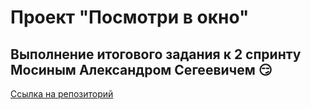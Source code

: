 # Проект "Посмотри в окно"
## Выполнение итогового задания к 2 спринту Мосиным Александром Сегеевичем :smirk:
[Ссылка на репозиторий](https://github.com/AlexMoS1n/posmotri_v_okno.git)